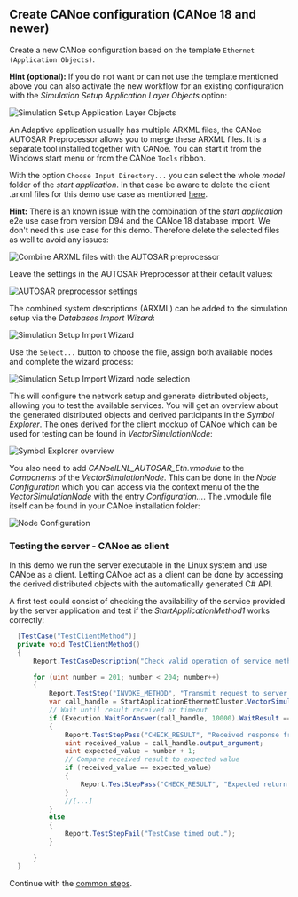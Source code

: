 ## Create CANoe configuration (CANoe 18 and newer)

Create a new CANoe configuration based on the template `Ethernet (Application Objects)`.

**Hint (optional):** If you do not want or can not use the template mentioned above you can also activate the new workflow for an existing configuration with the *Simulation Setup Application Layer Objects* option:

![Simulation Setup Application Layer Objects](../images/sim_setup_app_layer_options.png)

An Adaptive application usually has multiple ARXML files, the CANoe AUTOSAR Preprocessor allows you to merge these ARXML files. It is a separate tool installed together with CANoe. You can start it from the Windows start menu or from the CANoe `Tools` ribbon.

With the option `Choose Input Directory...` you can select the whole *model* folder of the *start application*. In that case be aware to delete the client .arxml files for this demo use case as mentioned [here](../README.md#setup-canoe-as-a-client-tester-and-sil-kit-participant).

**Hint:** There is an known issue with the combination of the *start application* e2e use case from version D94 and the CANoe 18 database import. We don't need this use case for this demo. Therefore delete the selected files as well to avoid any issues:

![Combine ARXML files with the AUTOSAR preprocessor](../images/selection_of_e2e_arxmls.png)

Leave the settings in the AUTOSAR Preprocessor at their default values:

![AUTOSAR preprocessor settings](../images/autosar_preprocessor_settings.png)

The combined system descriptions (ARXML) can be added to the simulation setup via the *Databases Import Wizard*:

![Simulation Setup Import Wizard](../images/sim_setup_import_wizard.png)

Use the `Select...` button to choose the file, assign both available nodes and complete the wizard process:

![Simulation Setup Import Wizard node selection](../images/wizard_definiton_of_nodes.png)

This will configure the network setup and generate distributed objects, allowing you to test the available services. You will get an overview about the generated distributed objects and derived participants in the *Symbol Explorer*. The ones derived for the client mockup of CANoe which can be used for testing can be found in *VectorSimulationNode*:

![Symbol Explorer overview](../images/symbol_explorer_overview.png)

You also need to add *CANoeILNL_AUTOSAR_Eth.vmodule* to the *Components* of the *VectorSimulationNode*. This can be done in the *Node Configuration* which you can access via the context menu of the the *VectorSimulationNode* with the entry *Configuration...*. The .vmodule file itself can be found in your CANoe installation folder:

![Node Configuration](../images/node_config_and_autosarEth_IL.png)

### Testing the server - CANoe as client

In this demo we run the server executable in the Linux system and use CANoe as a client. Letting CANoe act as a client can be done by accessing the derived distributed objects with the automatically generated C# API.

A first test could consist of checking the availability of the service provided by the server application and test if the *StartApplicationMethod1* works correctly:

```csharp
  [TestCase("TestClientMethod")]
  private void TestClientMethod()
  {
      Report.TestCaseDescription("Check valid operation of service method \"Add\"");

      for (uint number = 201; number < 204; number++)
      {
          Report.TestStep("INVOKE_METHOD", "Transmit request to server provider: StartApplicationMethod1" + number.ToString());
          var call_handle = StartApplicationEthernetCluster.VectorSimulationNode.ProvidedSomeipStartApplicationCmService1_ServiceInterface.StartApplicationMethod1.CallAsync(number);
          // Wait until result received or timeout
          if (Execution.WaitForAnswer(call_handle, 10000).WaitResult == 1)
          {
              Report.TestStepPass("CHECK_RESULT", "Received response from server");
              uint received_value = call_handle.output_argument;
              uint expected_value = number + 1;
              // Compare received result to expected value
              if (received_value == expected_value)
              {
                  Report.TestStepPass("CHECK_RESULT", "Expected return value received: " + call_handle.output_argument.ToString());
              }
              //[...]
          }
          else
          {
              Report.TestStepFail("TestCase timed out.");
          }

      }
  }
```

Continue with the [common steps](../README.md#canoe-common-sil-kit-configuration-steps).



